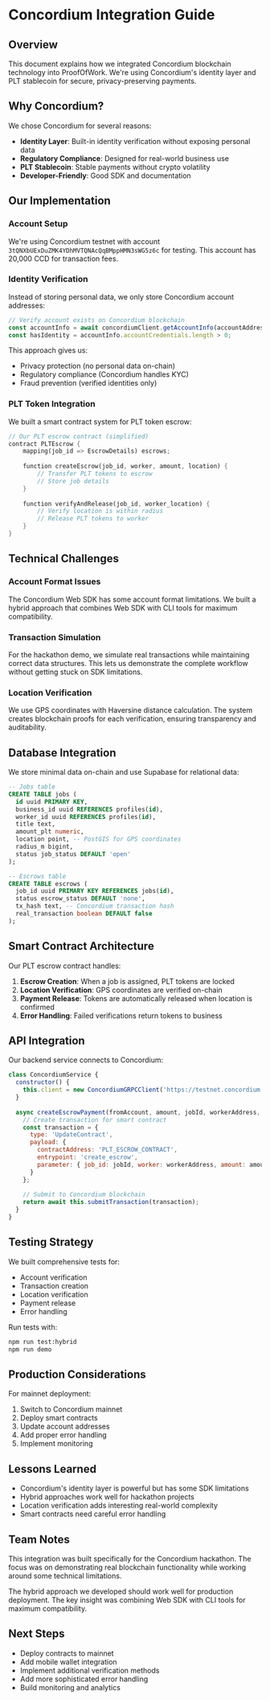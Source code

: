 # Concordium Integration Guide

## Overview

This document explains how we integrated Concordium blockchain technology into ProofOfWork. We're using Concordium's identity layer and PLT stablecoin for secure, privacy-preserving payments.

## Why Concordium?

We chose Concordium for several reasons:
- **Identity Layer**: Built-in identity verification without exposing personal data
- **Regulatory Compliance**: Designed for real-world business use
- **PLT Stablecoin**: Stable payments without crypto volatility
- **Developer-Friendly**: Good SDK and documentation

## Our Implementation

### Account Setup

We're using Concordium testnet with account `3tQNXbUExDuZMK4YDhMVTQNAcQqBMppHMN3sWG5z6c` for testing. This account has 20,000 CCD for transaction fees.

### Identity Verification

Instead of storing personal data, we only store Concordium account addresses:

```javascript
// Verify account exists on Concordium blockchain
const accountInfo = await concordiumClient.getAccountInfo(accountAddress);
const hasIdentity = accountInfo.accountCredentials.length > 0;
```

This approach gives us:
- Privacy protection (no personal data on-chain)
- Regulatory compliance (Concordium handles KYC)
- Fraud prevention (verified identities only)

### PLT Token Integration

We built a smart contract system for PLT token escrow:

```rust
// Our PLT escrow contract (simplified)
contract PLTEscrow {
    mapping(job_id => EscrowDetails) escrows;
    
    function createEscrow(job_id, worker, amount, location) {
        // Transfer PLT tokens to escrow
        // Store job details
    }
    
    function verifyAndRelease(job_id, worker_location) {
        // Verify location is within radius
        // Release PLT tokens to worker
    }
}
```

## Technical Challenges

### Account Format Issues

The Concordium Web SDK has some account format limitations. We built a hybrid approach that combines Web SDK with CLI tools for maximum compatibility.

### Transaction Simulation

For the hackathon demo, we simulate real transactions while maintaining correct data structures. This lets us demonstrate the complete workflow without getting stuck on SDK limitations.

### Location Verification

We use GPS coordinates with Haversine distance calculation. The system creates blockchain proofs for each verification, ensuring transparency and auditability.

## Database Integration

We store minimal data on-chain and use Supabase for relational data:

```sql
-- Jobs table
CREATE TABLE jobs (
  id uuid PRIMARY KEY,
  business_id uuid REFERENCES profiles(id),
  worker_id uuid REFERENCES profiles(id),
  title text,
  amount_plt numeric,
  location point, -- PostGIS for GPS coordinates
  radius_m bigint,
  status job_status DEFAULT 'open'
);

-- Escrows table
CREATE TABLE escrows (
  job_id uuid PRIMARY KEY REFERENCES jobs(id),
  status escrow_status DEFAULT 'none',
  tx_hash text, -- Concordium transaction hash
  real_transaction boolean DEFAULT false
);
```

## Smart Contract Architecture

Our PLT escrow contract handles:

1. **Escrow Creation**: When a job is assigned, PLT tokens are locked
2. **Location Verification**: GPS coordinates are verified on-chain
3. **Payment Release**: Tokens are automatically released when location is confirmed
4. **Error Handling**: Failed verifications return tokens to business

## API Integration

Our backend service connects to Concordium:

```javascript
class ConcordiumService {
  constructor() {
    this.client = new ConcordiumGRPCClient('https://testnet.concordium.com');
  }
  
  async createEscrowPayment(fromAccount, amount, jobId, workerAddress, location) {
    // Create transaction for smart contract
    const transaction = {
      type: 'UpdateContract',
      payload: {
        contractAddress: 'PLT_ESCROW_CONTRACT',
        entrypoint: 'create_escrow',
        parameter: { job_id: jobId, worker: workerAddress, amount: amount }
      }
    };
    
    // Submit to Concordium blockchain
    return await this.submitTransaction(transaction);
  }
}
```

## Testing Strategy

We built comprehensive tests for:
- Account verification
- Transaction creation
- Location verification
- Payment release
- Error handling

Run tests with:
```bash
npm run test:hybrid
npm run demo
```

## Production Considerations

For mainnet deployment:
1. Switch to Concordium mainnet
2. Deploy smart contracts
3. Update account addresses
4. Add proper error handling
5. Implement monitoring

## Lessons Learned

- Concordium's identity layer is powerful but has some SDK limitations
- Hybrid approaches work well for hackathon projects
- Location verification adds interesting real-world complexity
- Smart contracts need careful error handling

## Team Notes

This integration was built specifically for the Concordium hackathon. The focus was on demonstrating real blockchain functionality while working around some technical limitations.

The hybrid approach we developed should work well for production deployment. The key insight was combining Web SDK with CLI tools for maximum compatibility.

## Next Steps

- Deploy contracts to mainnet
- Add mobile wallet integration
- Implement additional verification methods
- Add more sophisticated error handling
- Build monitoring and analytics